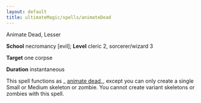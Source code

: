 ```yaml
---
layout: default
title: ultimateMagic/spells/animateDead
---
```

Animate Dead, Lesser

**School** necromancy [evil]; **Level** cleric 2, sorcerer/wizard 3

**Target** one corpse

**Duration** instantaneous

This spell functions as _ [animate dead](spells/animateDead#_animate-dead)_, except you can only create a single Small or Medium skeleton or zombie. You cannot create variant skeletons or zombies with this spell.

